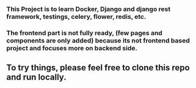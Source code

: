 ### This Project is to learn Docker, Django and django rest framework, testings, celery, flower, redis, etc.

### The frontend part is not fully ready, (few pages and components are only added) because its not frontend based project and focuses more on backend side.

## To try things, please feel free to clone this repo and run locally.
